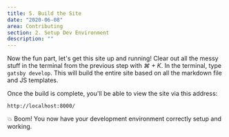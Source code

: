 ```yaml
---
title: 5. Build the Site
date: "2020-06-08"
area: Contributing
section: 2. Setup Dev Environment
description: ""
---
```


Now the fun part, let's get this site up and running! Clear out all the messy stuff in the terminal from the previous step with _⌘ + K_. In the terminal, type `gatsby develop`. This will build the entire site based on all the markdown file and JS templates.

Once the build is complete, you'll be able to view the site via this address:

```shell
http://localhost:8000/
```

💥 Boom! You now have your development environment correctly setup and working.
